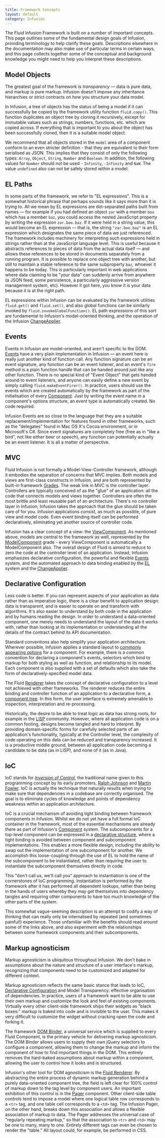```yaml
---
title: Framework Concepts
layout: default
category: Infusion
---
```


The Fluid Infusion Framework is built on a number of important concepts. This page outlines some of the fundamental design goals of Infusion, providing terminology to help clarify these goals. Descriptions elsewhere in the documentation may also make use of particular terms in certain ways, and this page collects together some of the conceptual and background knowledge you might need to help you interpret these descriptions.

## Model Objects

The greatest goal of the framework is *transparency* &#8212; data is pure data, and markup is pure markup. Infusion doesn't impose any inheritance hierarchies or strict contracts on how you structure your data model.

In Infusion, a tree of objects has the status of being a model if it can successfully be copied by the framework utility function `fluid.copy()`. 
This function duplicates an object tree by cloning it recursively, except for immutable values such as strings, numbers, functions, etc. which are copied across. 
If everything that is important to you about the object has been successfully cloned, then it is a suitable model object.

We recommend that all objects stored in the `model` area of a component conform to an even stricter definition - that they are equivalent to their form serialised as JSON. This implies that they
consist of only the following types: `Array`, `Object`, `String`, `Number` and `Boolean`. In addition, the following values for `Number` should not be used - `Infinity`, `-Infinity` and `NaN`. The value
`undefined` also can not be safely stored within a model.

## EL Paths

In some parts of the framework, we refer to "EL expressions". This is a somewhat historical phrase that perhaps sounds like it says more than it is trying to. 
All we mean by EL expressions are dot-separated paths built from names &#8212; for example if you had defined an object `zar` with a member `boo` which has a member `baz`, 
you could access the nested JavaScript property by writing the expression `zar.boo.baz`. 
If it were held in a string value, this would become an EL expression &#8212; that is, the string `"zar.boo.baz"` is an EL expression which designates the same piece of data we just referenced. 
The framework includes machinery for interpreting such expressions held in strings rather than at the JavaScript language level. 
This is useful because it abstracts references to pieces of data from the actual data itself &#8212; and allows these references to be stored in documents separately from a running program. 
It is possible to replace one object tree with another, but still to maintain a stable reference to the same subproperty `baz`, whoever it happens to be today. 
This is particularly important in web applications where data claiming to be "your data" can suddenly arrive from anywhere (a JSON feed, some persistence, 
a particularly aggressive version management system, etc). However it got here, you know it is your data because it is at the right path.

EL expressions within Infusion can be evaluated by the framework utilities `fluid.get()` and `fluid.set()`, and also global functions can be similarly 
invoked by `fluid.invokeGlobalFunction()`. EL path expressions of this sort are fundamental to Infusion's model-oriented thinking, and the operation of the Infusion [ChangeApplier](ChangeApplier.md).

## Events

Events in Infusion are model-oriented, and aren't specific to the DOM. [Events](InfusionEventSystem.md) have a very plain implementation in Infusion &#8212; an event here is really just another kind of function call. 
Any function signature can be an event signature, any function can be an event listener, and an event's `fire` method is a plain function handle that can be handed around just like any other function. 
There is no special kind of "Event Object" that gets handed around to event listeners, and anyone can easily define a new event by simply calling `fluid.makeEventFirer()`. 
In practice, users should use the events which are created automatically by the framework as part of the initialisation of every [Component](tutorial-gettingStartedWithInfusion/EventedComponents.md). 
Just by writing the event name in a component's options structure, an event type is automatically created. No code required.

Infusion Events are so close to the language that they are a suitable replacement/implementation for features found in other frameworks, such as the "delegates" found in Mac OS X's Cocoa environment, 
or in Microsoft's C#. Since event signatures are completely free (free as in "like a bird", not like either beer or speech), any function can potentially actually be an event listener. It is all a matter of perspective.

## MVC

Fluid Infusion is not formally a Model-View-Controller framework, although it embodies the separation of concerns that MVC implies. 
Both models and views are first-class constructs in Infusion, and are both represented by built-in framework [Grades](ComponentGrades.md). 
The weak link in MVC is the controller layer. Controllers are typically conceived of as the "glue" of an application: all the code that connects models and views together. 
Controllers are often the most brittle and least reusable part of an architecture. There's no controller layer in Infusion; Infusion takes the approach that the glue should be taken care of for you. 
Infusion applications consist, as much as possible, of pure view and model code. Even event binding itself can be performed declaratively, eliminating yet another source of controller code.

Infusion has a clear concept of a view: the [ViewComponent](tutorial-gettingStartedWithInfusion/ViewComponents.md). As mentioned above, models are central to the framework as well, 
represented by the [ModelComponent](tutorial-gettingStartedWithInfusion/ModelComponents.md) grade - every ViewComponent is automatically a ModelComponent also. 
The overall design of Fluid is aimed to reduce to zero the code at the controller level of an application. Instead, Infusion emphasizes declarative configuration, 
the powerful and flexible [Events](InfusionEventSystem.md) system, and the automated approach to data binding enabled by the [EL](#el-paths) system and the [ChangeApplier](ChangeApplier.md).

## Declarative Configuration

Less code is better. If you can represent aspects of your application as data rather than as imperative logic, there is a clear benefit to application design: data is transparent, and is easier to operate on and transform with algorithms. It's also easier to understand by both code in the application and by humans reading the design. In order to understand a data-oriented component, one merely needs to understand the layout of the data it works with, rather than looking at its implementation or understanding all the details of the contract behind its API documentation.

Standard conventions also help simplify your application architecture. Wherever possible, Infusion applies a standard layout to [commonly appearing options](ComponentConfigurationOptions.md) for a component. For example, there is a common convention for declaring a component's events, selectors which bind to markup for both styling as well as function, and relationship to its model. Each component is also supplied with a set of defaults which also take the form of declaratively-specified model data.

The Fluid [Renderer](Renderer.md) takes the concept of declarative configuration to a level not achieved with other frameworks. The renderer reduces the entire binding and controller function of an application to a declarative form, a [component tree](RendererComponentTrees.md). In this form, the user interface is extremely amenable to inspection, interpretation and re-processing.

Historically, the desire to be able to treat logic as data has strong roots, for example in the [LISP](http://en.wikipedia.org/wiki/Lisp_programming_language) community. However, where all application code is on a common footing, designs become tangled and hard to interpret. By providing domain-specific forms for carefully selected parts of an application's functionality, typically at the Controller level, the complexity of code operating on this data can be reduced and transparency increased. It is a productive middle ground, between all application code becoming a candidate to be data (as in LISP), and none of it (as in Java).

## IoC

IoC stands for [*Inversion of Control*](http://en.wikipedia.org/wiki/Inversion_of_control), the traditional name given to this programming concept by its early promoters, [Ralph Johnson](http://www.laputan.org/drc/drc.html) and [Martin Fowler](http://martinfowler.com/bliki/InversionOfControl.html). IoC is actually the technique that naturally results when trying to make sure that dependencies in a codebase are correctly organised. The goal is to eliminate cycles of knowledge and points of dependency weakness within an application architecture.

IoC is a crucial mechanism of avoiding tight binding between framework components in Infusion. Whilst we do not yet have a full formal IoC container in the framework, most of the essential mechanisms are already there as part of Infusion's [Component](UnderstandingInfusionComponents.md) system. The subcomponents for a top-level component can be expressed in a [declarative structure](#declarative-configuration), where a tight binding is avoided between component and subcomponent implementations. This enables a more flexible design, including the ability to swap out the implementation of one subcomponent for another. We accomplish this loose-coupling through the use of EL to hold the name of the subcomponent to be instantiated, rather than requiring the user to instantiate the subcomponent themselves directly in code.

This "don't call us, we'll call you" approach to instantiation is one of the cornerstones of IoC programming. Instantiation is performed by the framework after it has performed all dependent lookups, rather than being in the hands of users whereby they may get themselves into dependency tangles and requiring other components to have too much knowledge of the other parts of the system.

This somewhat vague-seeming description is an attempt to codify a way of thinking that can really only be internalised by repeated (and sometimes painful!) experience. Those unfamiliar with the benefits should read around some of the links above, and also experiment with the relationships between some framework components and their subcomponents.

## Markup agnosticism

Markup agnosticism is ubiquitous throughout Infusion. We don't bake in assumptions about the nature and structure of a user interface's markup, recognizing that components need to be customized and adapted for different context.

Markup agnosticism reflects the same basic stance that leads to IoC, [Declarative Configuration](#declarative-configuration) and Model Transparency: effective organisation of dependencies. In practice, users of a framework want to be able to use their own markup and customize the look and feel of existing components. Virtually every other client-side framework ships their widgets as "black boxes:" markup is baked into code and is invisible to the user. This makes it very difficult to customize the widget without cracking open the code and forking it.

The framework [DOM Binder](DOMBinder.md), a universal service which is supplied to every Fluid Component, is the primary vehicle for delivering markup agnosticism. The DOM Binder allows users to supply their own jQuery selectors to configure a component, allowing them to change the markup and inform the component of how to find important things in the DOM. This entirely removes the hard-baked assumptions about markup within a component, allowing the user to control how it looks and is structured.

Infusion's other tool for DOM agnosticism is the [Fluid Renderer](Renderer.md). By abstracting the entire process of dynamic markup generation behind a purely data-oriented component tree, the field is left clear for 100% control of markup down to the tag level by component users. An important exhibition of this control is in the [Pager](to-do/Pager.md) component. Other client-side table controls tend to impose a model where one logical table row corresponds to a `<tr>` tag, and one table cell corresponds to a `<td>` tag. The Infusion Pager, on the other hand, breaks down this association and allows a flexible association of markup to data. The Pager addresses the universal case of "regularly repeating markup," so that the association to `<tr>` and `<td>` may be one to many, many to one. Entirely different tags can even be chosen to render the "table." All layout could, for example, be performed in CSS.
